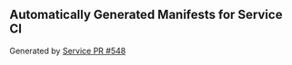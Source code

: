 ## Automatically Generated Manifests for Service CI
Generated by [Service PR #548](https://github.com/trustyai-explainability/trustyai-explainability/pull/548)
